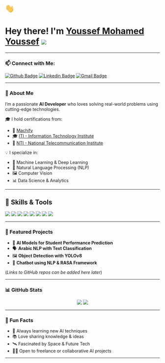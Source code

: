 <img width="30px" src="https://raw.githubusercontent.com/ABSphreak/ABSphreak/master/gifs/Hi.gif">
<h1>Hey there! I'm <a href="https://github.com/Youssifmohamed20">Youssef Mohamed Youssef</a> <img height="30px" src="https://emojis.slackmojis.com/emojis/images/1531849430/4246/blob-sunglasses.gif?1531849430"></h1>

---

### 📫 Connect with Me:
[![Github Badge](https://img.shields.io/badge/-Github-black?style=flat-square&logo=github&link=https://github.com/Youssifmohamed20)](https://github.com/Youssifmohamed20)
[![Linkedin Badge](https://img.shields.io/badge/-LinkedIn-blue?style=flat-square&logo=Linkedin&logoColor=white&link=https://www.linkedin.com/in/youssef-elgendy)](https://www.linkedin.com/in/youssef-elgendy)
[![Gmail Badge](https://img.shields.io/badge/-Gmail-d14836?style=flat-square&logo=Gmail&logoColor=white&link=mailto:yelgendy689@gmail.com)](mailto:yelgendy689@gmail.com)

---

### 🧠 About Me
I’m a passionate **AI Developer** who loves solving real-world problems using cutting-edge technologies.

🎓 I hold certifications from:  
- 🏢 [Machify](https://machify.com/)  
- 🎓 [ITI - Information Technology Institute](https://iti.gov.eg)  
- 🏫 [NTI - National Telecommunication Institute](https://www.nti.sci.eg/)

💡 I specialize in:
- 🤖 Machine Learning & Deep Learning  
- 🧠 Natural Language Processing (NLP)  
- 🖼 Computer Vision  
- 📊 Data Science & Analytics

---

## 🚀 Skills & Tools

<code><img height="30" src="https://img.shields.io/badge/-Python-000?style=flat-square&logo=python&logoColor=white"></code>
<code><img height="30" src="https://img.shields.io/badge/-TensorFlow-000?style=flat-square&logo=tensorflow&logoColor=FF6F00"></code>
<code><img height="30" src="https://img.shields.io/badge/-PyTorch-000?style=flat-square&logo=pytorch&logoColor=ee4c2c"></code>
<code><img height="30" src="https://img.shields.io/badge/-Pandas-000?style=flat-square&logo=pandas&logoColor=150458"></code>
<code><img height="30" src="https://img.shields.io/badge/-NumPy-000?style=flat-square&logo=numpy&logoColor=013243"></code>
<code><img height="30" src="https://img.shields.io/badge/-Jupyter-000?style=flat-square&logo=jupyter&logoColor=F37626"></code>
<code><img height="30" src="https://img.shields.io/badge/-OpenCV-000?style=flat-square&logo=opencv&logoColor=white"></code>
<code><img height="30" src="https://img.shields.io/badge/-Scikit--learn-000?style=flat-square&logo=scikit-learn&logoColor=F7931E"></code>

---

### 📁 Featured Projects

- 🧠 **AI Models for Student Performance Prediction**  
- 🗣 **Arabic NLP with Text Classification**  
- 🖼 **Object Detection with YOLOv8**  
- 🧾 **Chatbot using NLP & RASA Framework**

(*Links to GitHub repos can be added here later*)

---

### 📊 GitHub Stats

<p align="center">
  <img width="48%" src="https://github-readme-stats.vercel.app/api?username=Youssifmohamed20&show_icons=true&theme=tokyonight" />
  <img width="48%" src="https://github-readme-stats.vercel.app/api/top-langs/?username=Youssifmohamed20&layout=compact&theme=tokyonight" />
</p>

---

### 🧩 Fun Facts
- 💬 Always learning new AI techniques
- 📚 Love sharing knowledge & ideas
- 🛰 Fascinated by Space & Future Tech
- 👨‍💻 Open to freelance or collaborative AI projects

---

